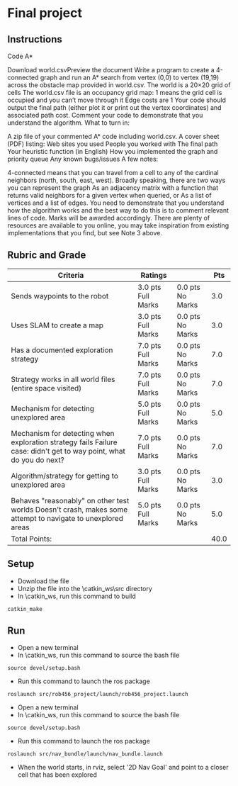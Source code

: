 # Final project

## Instructions
Code A*

Download world.csvPreview the document
Write a program to create a 4-connected graph and run an A* search from vertex (0,0) to vertex (19,19) across the obstacle map provided in world.csv.
The world is a 20×20 grid of cells
The world.csv file is an occupancy grid map: 1 means the grid cell is occupied and you can’t move through it
Edge costs are 1
Your code should output the final path (either plot it or print out the vertex coordinates) and associated path cost.
Comment your code to demonstrate that you understand the algorithm.
What to turn in:

A zip file of your commented A* code including world.csv.
A cover sheet (PDF) listing:
Web sites you used
People you worked with
The final path
Your heuristic function (in English)
How you implemented the graph and priority queue
Any known bugs/issues
A few notes:

4-connected means that you can travel from a cell to any of the cardinal neighbors (north, south, east, west).
Broadly speaking, there are two ways you can represent the graph
As an adjacency matrix with a function that returns valid neighbors for a given vertex when queried, or
As a list of vertices and a list of edges.
You need to demonstrate that you understand how the algorithm works and the best way to do this is to comment relevant lines of code. Marks will be awarded accordingly.
There are plenty of resources are available to you online, you may take inspiration from existing implementations that you find, but see Note 3 above.

## Rubric and Grade
| Criteria                                                                                                             | Ratings                  |                      | Pts  |
|----------------------------------------------------------------------------------------------------------------------|--------------------------|----------------------|------|
| Sends waypoints to the robot                                                                                         | 3.0   pts   Full Marks   | 0.0  pts  No Marks   | 3.0  |
| Uses SLAM to create a map                                                                                            | 3.0  pts  Full Marks     | 0.0   pts   No Marks | 3.0  |
| Has a documented exploration strategy                                                                                | 7.0    pts    Full Marks | 0.0   pts   No Marks | 7.0  |
| Strategy works in all world files (entire space visited)                                                             | 7.0    pts    Full Marks | 0.0   pts   No Marks | 7.0  |
| Mechanism for detecting unexplored area                                                                              | 5.0  pts  Full Marks     | 0.0   pts   No Marks | 5.0  |
| Mechanism for detecting when exploration strategy fails  Failure case: didn't get to way point, what do you do next? | 7.0   pts   Full Marks   | 0.0   pts   No Marks | 7.0  |
| Algorithm/strategy for getting to unexplored area                                                                    | 3.0   pts   Full Marks   | 0.0   pts   No Marks | 3.0  |
| Behaves "reasonably" on other test worlds  Doesn't crash, makes some attempt to navigate to unexplored areas         | 5.0  pts  Full Marks     | 0.0   pts   No Marks | 5.0  |
| Total Points:                                                                                                        |                          |                      | 40.0 |

## Setup
* Download the file
* Unzip the file into the \catkin_ws\src directory
* In \catkin_ws, run this command to build

```{bash}
catkin_make
```

## Run
* Open a new terminal
* In \catkin_ws, run this command to source the bash file

```{bash}
source devel/setup.bash
```

* Run this command to launch the ros package

```{bash}
roslaunch src/rob456_project/launch/rob456_project.launch
```
* Open a new terminal
* In \catkin_ws, run this command to source the bash file

```{bash}
source devel/setup.bash
```

* Run this command to launch the ros package

```{bash}
roslaunch src/nav_bundle/launch/nav_bundle.launch
```

* When the world starts, in rviz, select '2D Nav Goal' and point to a closer cell that has been explored